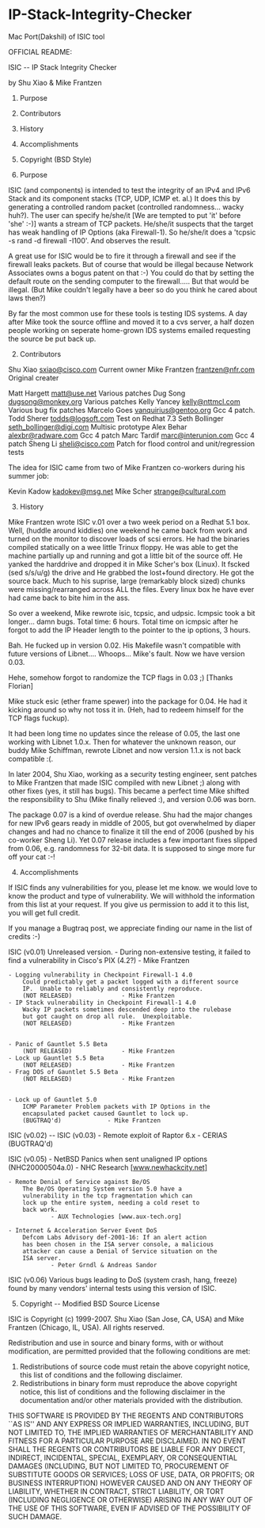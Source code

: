 # IP-Stack-Integrity-Checker
Mac Port(Dakshil) of ISIC tool


OFFICIAL README:

ISIC -- IP Stack Integrity Checker

by Shu Xiao & Mike Frantzen

1)  Purpose
2)  Contributors
3)  History
4)  Accomplishments
5)  Copyright (BSD Style)





1)  Purpose

ISIC (and components) is intended to test the integrity of an IPv4 and IPv6 Stack
and its component stacks (TCP, UDP, ICMP et. al.)  It does this by generating
a controlled random packet (controlled randomness...  wacky huh?).  The user can
specify he/she/it [We are tempted to put 'it' before 'she' :-)] wants a stream of
TCP packets.  He/she/it suspects that the target has weak handling of IP Options
(aka Firewall-1).  So he/she/it does a 'tcpsic -s rand -d firewall -I100'.  And
observes the result.

A great use for ISIC would be to fire it through a firewall and see if the
firewall leaks packets.  But of course that would be illegal because Network
Associates owns a bogus patent on that :-)  You could do that by setting the
default route on the sending computer to the firewall.....  But that would be
illegal.  (But Mike couldn't legally have a beer so do you think he cared about
laws then?)

By far the most common use for these tools is testing IDS systems.  A day
after Mike took the source offline and moved it to a cvs server, a half dozen
people working on seperate home-grown IDS systems emailed requesting the
source be put back up.






2)  Contributors

Shu Xiao	<sxiao@cisco.com>	    Current owner
Mike Frantzen	<frantzen@nfr.com>	    Original creater

Matt Hargett	<matt@use.net>		    Various patches
Dug Song	<dugsong@monkey.org>	    Various patches
Kelly Yancey	<kelly@nttmcl.com>	    Various bug fix patches
Marcelo Goes	<vanquirius@gentoo.org>	    Gcc 4 patch.
Todd Sherer	<todds@logsoft.com>	    Test on Redhat 7.3
Seth Bollinger	<seth_bollinger@digi.com>   Multisic prototype
Alex Behar	<alexbr@radware.com>	    Gcc 4 patch
Marc Tardif	<marc@interunion.com>	    Gcc 4 patch
Sheng Li	<sheli@cisco.com>	    Patch for flood control and 
					    unit/regression tests


The idea for ISIC came from two of Mike Frantzen co-workers during his 
summer job:

Kevin Kadow	<kadokev@msg.net>
Mike Scher	<strange@cultural.com>





3)  History

Mike Frantzen wrote ISIC v.01 over a two week period on a Redhat 5.1 box.  Well, 
(huddle around kiddies)  one weekend he came back from work and turned on the 
monitor to discover loads of scsi errors.  He had the binaries compiled statically 
on a wee little Trinux floppy.  He was able to get the machine partially up and
running and got a little bit of the source off.  He yanked the harddrive and
dropped it in Mike Scher's box (Linux).  It fscked (sed s/s/u/g) the drive and
He grabbed the lost+found directory.  He got the source back.  Much to his suprise,
large (remarkably block sized) chunks were missing/rearranged across ALL the
files.  Every linux box he have ever had came back to bite him in the ass.

So over a weekend, Mike rewrote isic, tcpsic, and udpsic.  Icmpsic took a bit
longer... damn bugs.   Total time: 6 hours.   Total time on icmpsic after he
forgot to add the IP Header length to the pointer to the ip options, 3 hours.

Bah.  He fucked up in version 0.02.  His Makefile wasn't compatible with future
versions of Libnet....  Whoops...  Mike's fault.  Now we have version 0.03.

Hehe, somehow forgot to randomize the TCP flags in 0.03 ;) [Thanks Florian]

Mike stuck esic (ether frame spewer) into the package for 0.04.  He had it
kicking around so why not toss it in.  (Heh, had to redeem himself for the
TCP flags fuckup).

It had been long time no updates since the release of 0.05, the last one working
with Libnet 1.0.x. Then for whatever the unknown reason, our buddy Mike Schiffman, 
rewrote Libnet and now version 1.1.x is not back compatible :(.

In later 2004, Shu Xiao, working as a security testing engineer, sent patches to 
Mike Frantzen that made ISIC compiled with new Libnet ;) along with other fixes
(yes, it still has bugs).  This became a perfect time Mike shifted the
responsibility to Shu (Mike finally relieved :), and version 0.06 was born.

The package 0.07 is a kind of overdue release. Shu had the major changes for new 
IPv6 gears ready in middle of 2005, but got overwhelmed by diaper changes and
had no chance to finalize it till the end of 2006 (pushed by his co-worker
Sheng Li). Yet 0.07 release includes a few important fixes slipped from 0.06,
e.g. randomness for 32-bit data. It is supposed to singe more fur off your cat
:-!







4)  Accomplishments

If ISIC finds any vulnerabilities for you, please let me know.  we would love to
know the product and type of vulnerability.  We will withhold the information
from this list at your request.  If you give us permission to add it to this
list, you will get full credit.

If you manage a Bugtraq post, we appreciate finding our name in the list of
credits :-)

ISIC (v0.01)		Unreleased version.
	- During non-extensive testing, it failed to find a vulnerability
	  in Cisco's PIX (4.2?)				- Mike Frantzen


	- Logging vulnerability in Checkpoint Firewall-1 4.0
		Could predictably get a packet logged with a different source
		IP.  Unable to reliably and consistently reproduce.
		(NOT RELEASED)				- Mike Frantzen
	- IP Stack vulnerability in Checkpoint Firewall-1 4.0
		Wacky IP packets sometimes descended deep into the rulebase
		but got caught on drop all rule.  Unexploitable.
		(NOT RELEASED)				- Mike Frantzen


	- Panic of Gauntlet 5.5 Beta
		(NOT RELEASED)				- Mike Frantzen
	- Lock up Gauntlet 5.5 Beta
		(NOT RELEASED)				- Mike Frantzen
	- Frag DOS of Gauntlet 5.5 Beta
		(NOT RELEASED)				- Mike Frantzen


	- Lock up of Gauntlet 5.0
		ICMP Parameter Problem packets with IP Options in the
		encapsulated packet caused Gauntlet to lock up.
		(BUGTRAQ'd)				- Mike Frantzen

ISIC (v0.02) --
ISIC (v0.03)
	- Remote exploit of Raptor 6.x			- CERIAS
		(BUGTRAQ'd)

ISIC (v0.05)
	- NetBSD Panics when sent unaligned IP options (NHC20000504a.0)
				- NHC Research [www.newhackcity.net]

	- Remote Denial of Service against Be/OS
		The Be/OS Operating System version 5.0 have a 
		vulnerability in the tcp fragmentation which can 
		lock up the entire system, needing a cold reset to
		back work.
				- AUX Technologies [www.aux-tech.org]

	- Internet & Acceleration Server Event DoS
		Defcom Labs Advisory def-2001-16: If an alert action 
		has been chosen in the ISA server console, a malicious
		attacker can cause a Denial of Service situation on the
		ISA server.
				- Peter Grndl & Andreas Sandor

ISIC (v0.06)
	Various bugs leading to DoS (system crash, hang, freeze) found 
	by many vendors' internal tests using this version of ISIC. 







5)  Copyright  --  Modified BSD Source License

ISIC is Copyright (c) 1999-2007. 
Shu Xiao (San Jose, CA, USA) and Mike Frantzen (Chicago, IL, USA).
All rights reserved.


Redistribution and use in source and binary forms, with or without
modification, are permitted provided that the following conditions
are met:
1. Redistributions of source code must retain the above copyright
   notice, this list of conditions and the following disclaimer.
2. Redistributions in binary form must reproduce the above copyright
   notice, this list of conditions and the following disclaimer in the
   documentation and/or other materials provided with the distribution.

THIS SOFTWARE IS PROVIDED BY THE REGENTS AND CONTRIBUTORS ``AS IS'' AND
ANY EXPRESS OR IMPLIED WARRANTIES, INCLUDING, BUT NOT LIMITED TO, THE
IMPLIED WARRANTIES OF MERCHANTABILITY AND FITNESS FOR A PARTICULAR PURPOSE
ARE DISCLAIMED.  IN NO EVENT SHALL THE REGENTS OR CONTRIBUTORS BE LIABLE
FOR ANY DIRECT, INDIRECT, INCIDENTAL, SPECIAL, EXEMPLARY, OR CONSEQUENTIAL
DAMAGES (INCLUDING, BUT NOT LIMITED TO, PROCUREMENT OF SUBSTITUTE GOODS
OR SERVICES; LOSS OF USE, DATA, OR PROFITS; OR BUSINESS INTERRUPTION)
HOWEVER CAUSED AND ON ANY THEORY OF LIABILITY, WHETHER IN CONTRACT, STRICT
LIABILITY, OR TORT (INCLUDING NEGLIGENCE OR OTHERWISE) ARISING IN ANY WAY
OUT OF THE USE OF THIS SOFTWARE, EVEN IF ADVISED OF THE POSSIBILITY OF
SUCH DAMAGE.
